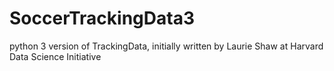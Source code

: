 # SoccerTrackingData3
python 3 version of TrackingData, initially written by Laurie Shaw at Harvard Data Science Initiative
